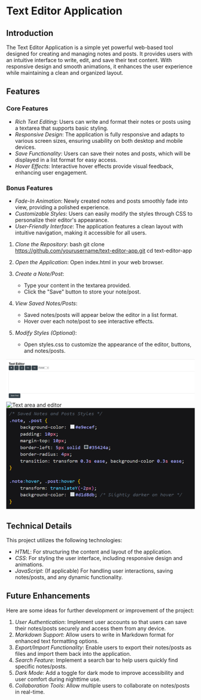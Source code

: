 # Text Editor Application

## Introduction
The Text Editor Application is a simple yet powerful web-based tool designed for creating and managing notes and posts. It provides users with an intuitive interface to write, edit, and save their text content. With responsive design and smooth animations, it enhances the user experience while maintaining a clean and organized layout.

## Features

### Core Features
- *Rich Text Editing*: Users can write and format their notes or posts using a textarea that supports basic styling.
- *Responsive Design*: The application is fully responsive and adapts to various screen sizes, ensuring usability on both desktop and mobile devices.
- *Save Functionality*: Users can save their notes and posts, which will be displayed in a list format for easy access.
- *Hover Effects*: Interactive hover effects provide visual feedback, enhancing user engagement.

### Bonus Features
- *Fade-In Animation*: Newly created notes and posts smoothly fade into view, providing a polished experience.
- *Customizable Styles*: Users can easily modify the styles through CSS to personalize their editor's appearance.
- *User-Friendly Interface*: The application features a clean layout with intuitive navigation, making it accessible for all users.


1. *Clone the Repository*:
   bash
   git clone https://github.com/yourusername/text-editor-app.git
   cd text-editor-app
   
2. *Open the Application*:
   Open index.html in your web browser.

3. *Create a Note/Post*:
   - Type your content in the textarea provided.
   - Click the "Save" button to store your note/post.

4. *View Saved Notes/Posts*:
   - Saved notes/posts will appear below the editor in a list format.
   - Hover over each note/post to see interactive effects.

5. *Modify Styles (Optional)*:
   - Open styles.css to customize the appearance of the editor, buttons, and notes/posts.

![Text Editor Screenshot](https://github.com/aniketavchar/blog-website/blob/main/text%20editor.png?raw=true) <!-- Replace with an actual screenshot of your application -->
![Text area and editor](screenshot.png)
![Saved notes and post](https://github.com/aniketavchar/blog-website/blob/main/Saved%20notes%20and%20post.png?raw=true)

## Technical Details

This project utilizes the following technologies:
- *HTML*: For structuring the content and layout of the application.
- *CSS*: For styling the user interface, including responsive design and animations.
- *JavaScript*: (If applicable) For handling user interactions, saving notes/posts, and any dynamic functionality.

## Future Enhancements

Here are some ideas for further development or improvement of the project:

1. *User Authentication*: Implement user accounts so that users can save their notes/posts securely and access them from any device.
2. *Markdown Support*: Allow users to write in Markdown format for enhanced text formatting options.
3. *Export/Import Functionality*: Enable users to export their notes/posts as files and import them back into the application.
4. *Search Feature*: Implement a search bar to help users quickly find specific notes/posts.
5. *Dark Mode*: Add a toggle for dark mode to improve accessibility and user comfort during nighttime use.
6. *Collaboration Tools*: Allow multiple users to collaborate on notes/posts in real-time.
